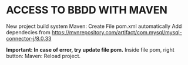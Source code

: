 # ACCESS TO BBDD WITH MAVEN

New project build system Maven: 
 Create File pom.xml automatically
 Add dependecies from https://mvnrepository.com/artifact/com.mysql/mysql-connector-j/8.0.33

**Important: In case of error, try update file pom.**
Inside file pom, right button: Maven: Reload project.
